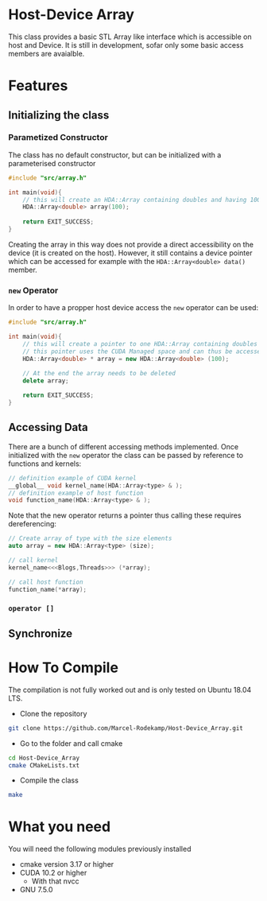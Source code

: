 # Host-Device Array

This class provides a basic STL Array like interface which is accessible on host and Device. 
It is still in development, sofar only some basic access members are avaialble.

# Features

## Initializing the class 
### Parametized Constructor
The class has no default constructor, but can be initialized with a parameterised constructor
```c++
#include "src/array.h"

int main(void){
    // this will create an HDA::Array containing doubles and having 100 elements
    HDA::Array<double> array(100);
 
    return EXIT_SUCCESS;
}
```
Creating the array in this way does not provide a direct accessibility on the device (it is created on the host). However, it still contains a device pointer which can be accessed for example with the `HDA::Array<double> data()` member. 

### `new` Operator
In order to have a propper host device access the `new` operator can be used:
``` c++
#include "src/array.h"

int main(void){
    // this will create a pointer to one HDA::Array containing doubles and having 100 elements 
    // this pointer uses the CUDA Managed space and can thus be accessed on host and device
    HDA::Array<double> * array = new HDA::Array<double> (100);
 
    // At the end the array needs to be deleted
    delete array;

    return EXIT_SUCCESS;
}

```

## Accessing Data
There are a bunch of different accessing methods implemented.
Once initialized with the `new` operator the class can be passed by reference to functions and kernels:
```c++
// definition example of CUDA kernel
__global__ void kernel_name(HDA::Array<type> & );
// definition example of host function 
void function_name(HDA::Array<type> & );
```
Note that the new operator returns a pointer thus calling these requires dereferencing:
```c++
// Create array of type with the size elements 
auto array = new HDA::Array<type> (size);

// call kernel
kernel_name<<<Blogs,Threads>>> (*array);

// call host function
function_name(*array);

```

### `operator []`

## Synchronize

# How To Compile

The compilation is not fully worked out and is only tested on Ubuntu 18.04 LTS.

* Clone the repository
```sh
git clone https://github.com/Marcel-Rodekamp/Host-Device_Array.git
```
* Go to the folder and call cmake
```sh
cd Host-Device_Array
cmake CMakeLists.txt
```
* Compile the class
```sh
make
```

# What you need
You will need the following modules previously installed
* cmake version 3.17 or higher
* CUDA 10.2 or higher 
    * With that nvcc
* GNU 7.5.0
